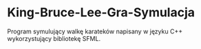# King-Bruce-Lee-Gra-Symulacja
Program symulujący walkę karateków napisany w języku C++ wykorzystujący bibliotekę SFML.
